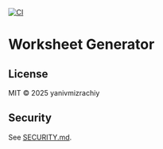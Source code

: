 [![CI](https://github.com/yanivmizrachiy/worksheet-generator/actions/workflows/ci.yml/badge.svg)](https://github.com/yanivmizrachiy/worksheet-generator/actions/workflows/ci.yml)

# Worksheet Generator

## License
MIT © 2025 yanivmizrachiy

## Security
See [SECURITY.md](SECURITY.md).
